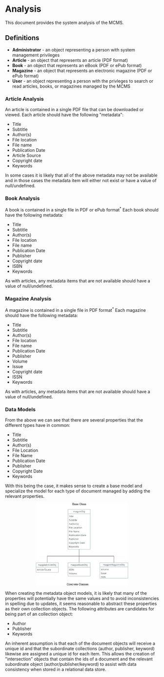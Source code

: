 # Analysis

This document provides the system analysis of the MCMS.

## Definitions

- **Administrator** - an object representing a person with system management privileges
- **Article** - an object that represents an article (PDF format)
- **Book** - an object that represents an eBook (PDF or ePub format)
- **Magazine** - an object that represents an electronic magazine (PDF or ePub format)
- **User** - an object representing a person with the privleges to search or read articles, books, or magazines managed by the MCMS

### Article Analysis

An article is contained in a single PDF file that can be downloaded or viewed. Each article should have the following "metadata":

- Title
- Subtitle
- Author(s)
- File location
- File name
- Publication Date
- Article Source
- Copyright date
- Keywords

In some cases it is likely that all of the above metadata may not be available and in those cases the metadata item will either not exist or have a value of null/undefined.

### Book Analysis

A book is contained in a single file in PDF or ePub format<sup>\*</sup> Each book should have the following metadata:

- Title
- Subtitle
- Author(s)
- File location
- File name
- Publication Date
- Publisher
- Copyright date
- ISBN
- Keywords

As with articles, any metadata items that are not available should have a value of null/undefined.

### Magazine Analysis

A magazine is contained in a single file in PDF format<sup>\*</sup> Each magazine should have the following metadata:

- Title
- Subtitle
- Author(s)
- File location
- File name
- Publication Date
- Publisher
- Volume
- Issue
- Copyright date
- ISSN
- Keywords

As with articles, any metadata items that are not available should have a value of null/undefined.

### Data Models

From the above we can see that there are several properties that the different types have in common:

- Title
- Subtitle
- Author(s)
- File Location
- File Name
- Publication Date
- Publisher
- Copyright Date
- Keywords

With this being the case, it makes sense to create a base model and specialize the model for each type of document managed by adding the relevant properties.

<div style="width: 100%; display: flex; justify-content: center;">
  <div style="width: 60%;">
    <img src="../design/Data-Models.svg" alt="Data Models" style="width: 100%;"/>
  </div>
</div>

When creating the metadata object models, it is likely that many of the properties will potentially have the same values and to avoid inconsistencies in spelling due to updates, it seems reasonable to abstract these properties as their own collection objects. The following attributes are candidates for being part of an collection object:

- Author
- Publisher
- Keywords

An inherent assumption is that each of the document objects will receive a unique id and that the subordinate collections (author, publisher, keyword) likewise are assigned a unique id for each item. This allows the creation of "intersection" objects that contain the ids of a document and the relevant subordinate object (author/publisher/keyword) to assist with data consistency when stored in a relational data store.
